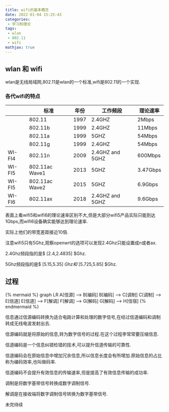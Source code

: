 ```yaml
---
title: wifi的基本概念
date: 2022-01-04 15:25:43
categories:
 - 学习和理论
tags:
 - wlan
 - 802.11
 - wifi
mathjax: true
---
```


<!-- more -->

## wlan 和 wifi

wlan是无线局域网,802.11是wlan的一个标准,wifi是802.11的一个实现.

### 各代wifi的特点

|  | 标准 | 年份 | 工作频段 | 理论速率 |
| --- | --- | --- | --- | --- |
| | 802.11 | 1997 | 2.4GHZ | 2Mbps |
| | 802.11b | 1999 | 2.4GHZ | 11Mbps |
| | 802.11a | 1999 | 5GHZ | 54Mbps |
| | 802.11g | 1999 | 2.4GHZ | 54Mbps |
| WI-FI4 | 802.11n | 2009 | 2.4GHZ and 5GHZ | 600Mbps |
| WI-FI5 | 802.11ac Wave1 | 2013 | 5GHZ | 3.47Gbps |
| WI-FI5 | 802.11ac Wave2 | 2015 | 5GHZ | 6.9Gbps |
| WI-FI6 | 802.11ax | 2018 | 2.4GHZ and 5GHZ | 9.6Gbps |

表面上看wifi5和wifi6的理论速率区别不大,但是大部分wifi5产品实际只能到达1Gbps,而wifi6设备确实能够达到理论速率.

实际上他们的带宽差距接近10倍.

注意wifi5只有5Ghz,观察openwrt的选项可以发现2.4Ghz只能设置成n或者ax.

2.4Ghz频段指的是$ [2.4,2.4835] $Ghz.

5Ghz频段指的是$ [5.15,5.35] $Ghz和$ [5.725,5.85] $Ghz.

## 过程

{% mermaid %}
graph LR
    A[信源] --> B[编码]
    B[编码] --> C[调制]
    C[调制] --> E[信道]
    E[信道] --> F[解调]
    F[解调] --> G[解码]
    G[解码] --> H[信宿]
{% endmermaid %}

信息通过信源编码转换为适合电路计算和处理的数字信号,在经过信道编码和调制转成无线电波发射出去.

信源编码就是将原始的信息,转为数字信号的过程.在这个过程李常常要压缩信息.

信道编码是一个信息纠错检错的技术,可以提升信道传输的可靠性.

信道编码会在原始信息中增加冗余信息,所以信息长度会有所增加.原始信息的占比称为编码效率,也叫做码率.

信道编码不会提升有效信息的传输速率,但是提高了有效信息传输的成功率.

调制是将数字基带信号转换成数字调制信号.

解调是在接收端将数字调制信号转换为数字基带信号.

未完待续
